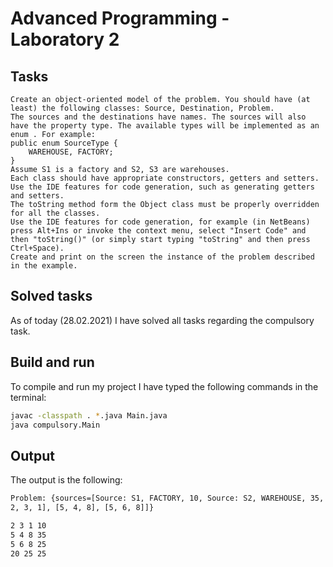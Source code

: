 # Advanced Programming - Laboratory 2

## Tasks

```text
Create an object-oriented model of the problem. You should have (at least) the following classes: Source, Destination, Problem.
The sources and the destinations have names. The sources will also have the property type. The available types will be implemented as an enum . For example:
public enum SourceType {
    WAREHOUSE, FACTORY;
}
Assume S1 is a factory and S2, S3 are warehouses.
Each class should have appropriate constructors, getters and setters.
Use the IDE features for code generation, such as generating getters and setters.
The toString method form the Object class must be properly overridden for all the classes.
Use the IDE features for code generation, for example (in NetBeans) press Alt+Ins or invoke the context menu, select "Insert Code" and then "toString()" (or simply start typing "toString" and then press Ctrl+Space).
Create and print on the screen the instance of the problem described in the example.

```

## Solved tasks

As of today (28.02.2021) I have solved all tasks regarding the compulsory task.

## Build and run

To compile and run my project I have typed the following commands in the terminal:
```bash
javac -classpath . *.java Main.java
java compulsory.Main
```

## Output
The output is the following:
```bash
Problem: {sources=[Source: S1, FACTORY, 10, Source: S2, WAREHOUSE, 35, Source: S3, WAREHOUSE, 25], destinations=[Destination: D1, 20, Destination: D2, 25, Destination: D3, 25], cost=[[
2, 3, 1], [5, 4, 8], [5, 6, 8]]}

2 3 1 10
5 4 8 35
5 6 8 25
20 25 25

```